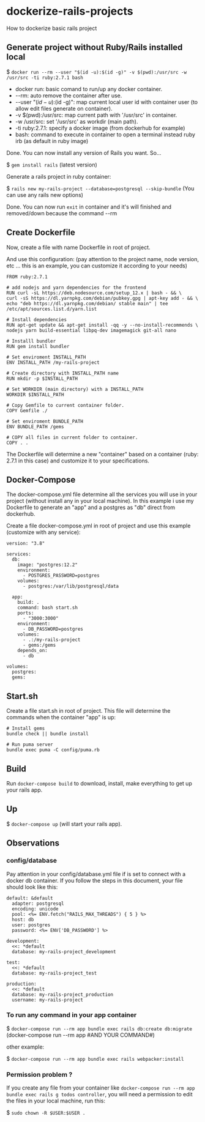 # dockerize-rails-projects
How to dockerize basic rails project

## Generate project without Ruby/Rails installed local

$ `docker run --rm --user "$(id -u):$(id -g)" -v $(pwd):/usr/src -w /usr/src -ti ruby:2.7.1 bash`

- docker run: basic comand to run/up any docker container.
- --rm: auto remove the container after use.
- --user "$(id -u):$(id -g)": map current local user id with container user (to allow edit files generate on container).
- -v $(pwd):/usr/src: map current path with '/usr/src' in container.
- -w /usr/src: set '/usr/src' as workdir (main path).
- -ti ruby:2.7.1: specify a docker image (from dockerhub for example)
- bash: command to execute in container to open a terminal instead ruby irb (as default in ruby image)

Done. You can now install any version of Rails you want. So...

$ `gem install rails`
(latest version)

Generate a rails project in ruby container:

$ `rails new my-rails-project --database=postgresql --skip-bundle`
(You can use any rails new options)

Done. You can now run `exit` in container and it's will finished and removed/down because the command --rm

## Create Dockerfile

Now, create a file with name Dockerfile in root of project.

And use this configuration:
(pay attention to the project name, node version, etc ... this is an example, you can customize it according to your needs)

```
FROM ruby:2.7.1

# add nodejs and yarn dependencies for the frontend
RUN curl -sL https://deb.nodesource.com/setup_12.x | bash - && \
curl -sS https://dl.yarnpkg.com/debian/pubkey.gpg | apt-key add - && \
echo "deb https://dl.yarnpkg.com/debian/ stable main" | tee /etc/apt/sources.list.d/yarn.list

# Install dependencies
RUN apt-get update && apt-get install -qq -y --no-install-recommends \
nodejs yarn build-essential libpq-dev imagemagick git-all nano

# Installl bundler
RUN gem install bundler

# Set enviroment INSTALL_PATH
ENV INSTALL_PATH /my-rails-project

# Create directory with INSTALL_PATH name
RUN mkdir -p $INSTALL_PATH

# Set WORKDIR (main directory) with a INSTALL_PATH
WORKDIR $INSTALL_PATH

# Copy Gemfile to current container folder.
COPY Gemfile ./

# Set enviroment BUNDLE_PATH
ENV BUNDLE_PATH /gems

# COPY all files in current folder to container.
COPY . .
```

The Dockerfile will determine a new "container" based on a container (ruby: 2.7.1 in this case) and customize it to your specifications.

## Docker-Compose

The docker-compose.yml file determine all the services you will use in your project (without install any in your local machine). In this example i use my Dockerfile to generate an "app" and a postgres as "db" direct from dockerhub.

Create a file docker-compose.yml in root of project and use this example (customize with any service):

```
version: "3.8"

services:
  db:
    image: "postgres:12.2"
    environment:
      - POSTGRES_PASSWORD=postgres
    volumes:
      - postgres:/var/lib/postgresql/data

  app:
    build: .
    command: bash start.sh
    ports:
      - "3000:3000"
    environment:
      - DB_PASSWORD=postgres
    volumes:
      - .:/my-rails-project
      - gems:/gems
    depends_on:
      - db

volumes:
  postgres:
  gems:
```

## Start.sh

Create a file start.sh in root of project. This file will determine the commands when the container "app" is up:

```
# Install gems
bundle check || bundle install

# Run puma server
bundle exec puma -C config/puma.rb
```

## Build

Run `docker-compose build` to download, install, make everything to get up your rails app.

## Up

$ `docker-compose up` 
(will start your rails app).

## Observations

### config/database

Pay attention in your config/database.yml file if is set to connect with a docker db container. If you follow the steps in this document, your file should look like this:

```
default: &default
  adapter: postgresql
  encoding: unicode
  pool: <%= ENV.fetch("RAILS_MAX_THREADS") { 5 } %>
  host: db
  user: postgres
  password: <%= ENV['DB_PASSWORD'] %>

development:
  <<: *default
  database: my-rails-project_development

test:
  <<: *default
  database: my-rails-project_test

production:
  <<: *default
  database: my-rails-project_production
  username: my-rails-project
```

### To run any command in your app container

$ `docker-compose run --rm app bundle exec rails db:create db:migrate`
(docker-compose run --rm app #AND YOUR COMMAND#)

other example:

$ `docker-compose run --rm app bundle exec rails webpacker:install`

### Permission problem ?

If you create any file from your container like `docker-compose run --rm app bundle exec rails g todos controller`, you will need a permission to edit the files in your local machine, run this:

$ `sudo chown -R $USER:$USER .`
